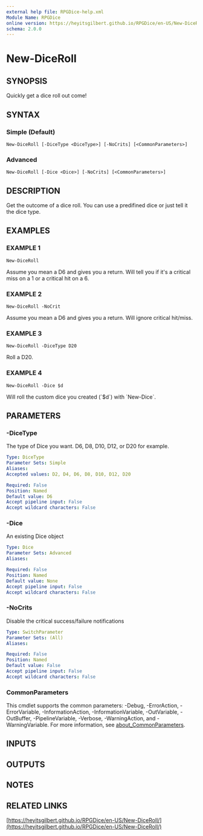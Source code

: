 ```yaml
---
external help file: RPGDice-help.xml
Module Name: RPGDice
online version: https://heyitsgilbert.github.io/RPGDice/en-US/New-DiceRoll/
schema: 2.0.0
---
```


# New-DiceRoll

## SYNOPSIS
Quickly get a dice roll out come!

## SYNTAX

### Simple (Default)
```
New-DiceRoll [-DiceType <DiceType>] [-NoCrits] [<CommonParameters>]
```

### Advanced
```
New-DiceRoll [-Dice <Dice>] [-NoCrits] [<CommonParameters>]
```

## DESCRIPTION
Get the outcome of a dice roll.
You can use a predifined dice or just tell it
the dice type.

## EXAMPLES

### EXAMPLE 1
```
New-DiceRoll
```

Assume you mean a D6 and gives you a return.
Will tell you if it's a critical
miss on a 1 or a critical hit on a 6.

### EXAMPLE 2
```
New-DiceRoll -NoCrit
```

Assume you mean a D6 and gives you a return.
Will ignore critical hit/miss.

### EXAMPLE 3
```
New-DiceRoll -DiceType D20
```

Roll a D20.

### EXAMPLE 4
```
New-DiceRoll -Dice $d
```

Will roll the custom dice you created (\`$d\`) with \`New-Dice\`.

## PARAMETERS

### -DiceType
The type of Dice you want.
D6, D8, D10, D12, or D20 for example.

```yaml
Type: DiceType
Parameter Sets: Simple
Aliases:
Accepted values: D2, D4, D6, D8, D10, D12, D20

Required: False
Position: Named
Default value: D6
Accept pipeline input: False
Accept wildcard characters: False
```

### -Dice
An existing Dice object

```yaml
Type: Dice
Parameter Sets: Advanced
Aliases:

Required: False
Position: Named
Default value: None
Accept pipeline input: False
Accept wildcard characters: False
```

### -NoCrits
Disable the critical success/failure notifications

```yaml
Type: SwitchParameter
Parameter Sets: (All)
Aliases:

Required: False
Position: Named
Default value: False
Accept pipeline input: False
Accept wildcard characters: False
```

### CommonParameters
This cmdlet supports the common parameters: -Debug, -ErrorAction, -ErrorVariable, -InformationAction, -InformationVariable, -OutVariable, -OutBuffer, -PipelineVariable, -Verbose, -WarningAction, and -WarningVariable. For more information, see [about_CommonParameters](http://go.microsoft.com/fwlink/?LinkID=113216).

## INPUTS

## OUTPUTS

## NOTES

## RELATED LINKS

[https://heyitsgilbert.github.io/RPGDice/en-US/New-DiceRoll/](https://heyitsgilbert.github.io/RPGDice/en-US/New-DiceRoll/)

